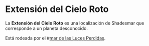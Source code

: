 # Extensión del Cielo Roto

La **Extensión del Cielo Roto** es una localización de Shadesmar que corresponde a un planeta desconocido.

Está rodeada por el #[mar de las Luces Perdidas](locations/sea-of-lost-lights).
